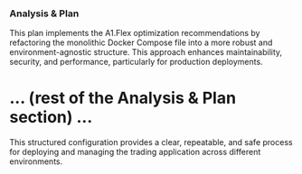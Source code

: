 ### Analysis & Plan
This plan implements the A1.Flex optimization recommendations by refactoring the monolithic Docker Compose file into a more robust and environment-agnostic structure. This approach enhances maintainability, security, and performance, particularly for production deployments.
# ... (rest of the Analysis & Plan section) ...
This structured configuration provides a clear, repeatable, and safe process for deploying and managing the trading application across different environments.
